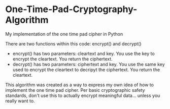 # One-Time-Pad-Cryptography-Algorithm
My implementation of the one time pad cipher in Python

There are two functions within this code: encrypt() and decrypt()
  - encrypt() has two parameters: cleartext and key. You use the key to encrypt the cleartext. You return the ciphertext.
  - decrypt() has two parameters: ciphertext and key. You use the same key used to encrypt the cleartext to decripyt the ciphertext. You return the cleartext.

This algorithm was created as a way to express my own idea of how to implement the one time pad cipher. Per basic cryptographic safety standards, don't use this to actually encrypt meaningful data... unless you really want to.
